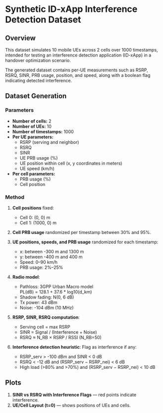 # Synthetic ID-xApp Interference Detection Dataset

## Overview
This dataset simulates 10 mobile UEs across 2 cells over 1000 timestamps, intended for testing an interference detection application (ID-xApp) in a handover optimization scenario.

The generated dataset contains per-UE measurements such as RSRP, RSRQ, SINR, PRB usage, position, and speed, along with a boolean flag indicating detected interference.

## Dataset Generation

### Parameters
- **Number of cells:** 2
- **Number of UEs:** 10
- **Number of timestamps:** 1000
- **Per UE parameters:**
  - RSRP (serving and neighbor)
  - RSRQ
  - SINR
  - UE PRB usage (%)
  - UE position within cell (x, y coordinates in meters)
  - UE speed (km/h)
- **Per cell parameters:**
  - PRB usage (%)
  - Cell position

### Method
1. **Cell positions** fixed:  
   - Cell 0: (0, 0) m  
   - Cell 1: (1000, 0) m  

2. **Cell PRB usage** randomized per timestamp between 30% and 95%.

3. **UE positions, speeds, and PRB usage** randomized for each timestamp:
   - x: between -300 m and 1300 m  
   - y: between -400 m and 400 m  
   - Speed: 0–90 km/h  
   - PRB usage: 2%–25%  

4. **Radio model**:
   - Pathloss: 3GPP Urban Macro model  
     PL(dB) = 128.1 + 37.6 * log10(d_km)
   - Shadow fading: N(0, 6 dB)
   - Tx power: 43 dBm
   - Noise: -104 dBm (10 MHz)

5. **RSRP, SINR, RSRQ computation**:
   - Serving cell = max RSRP
   - SINR = Signal / (Interference + Noise)
   - RSRQ ≈ N_RB × RSRP / RSSI (N_RB=50)

6. **Interference detection heuristic**:
   Flag as interference if any:
   - RSRP_serv > -100 dBm and SINR < 0 dB
   - RSRQ < -12 dB and (RSRP_serv − RSRP_nei) < 6 dB
   - High load (>80% and >70%) and (RSRP_serv − RSRP_nei) < 10 dB

## Plots
1. **SINR vs RSRQ with Interference Flags** — red points indicate interference.
2. **UE/Cell Layout (t=0)** — shows positions of UEs and cells.